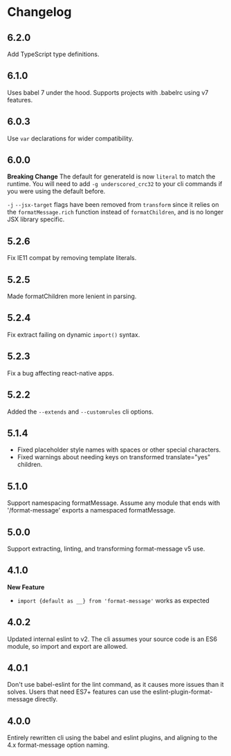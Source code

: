 # Changelog

## 6.2.0

Add TypeScript type definitions.

## 6.1.0

Uses babel 7 under the hood. Supports projects with .babelrc using v7 features.

## 6.0.3

Use `var` declarations for wider compatibility.

## 6.0.0

**Breaking Change**
The default for generateId is now `literal` to match the runtime. You will need to add `-g underscored_crc32` to your cli commands if you were using the default before.

`-j` `--jsx-target` flags have been removed from `transform` since it relies on the `formatMessage.rich` function instead of `formatChildren`, and is no longer JSX library specific.

## 5.2.6

Fix IE11 compat by removing template literals.

## 5.2.5

Made formatChildren more lenient in parsing.

## 5.2.4

Fix extract failing on dynamic `import()` syntax.

## 5.2.3

Fix a bug affecting react-native apps.

## 5.2.2

Added the `--extends` and `--customrules` cli options.

## 5.1.4

- Fixed placeholder style names with spaces or other special characters.
- Fixed warnings about needing keys on transformed translate="yes" children.

## 5.1.0

Support namespacing formatMessage.
Assume any module that ends with '/format-message' exports a namespaced formatMessage.

## 5.0.0

Support extracting, linting, and transforming format-message v5 use.

## 4.1.0

**New Feature**
  * `import {default as __} from 'format-message'` works as expected

## 4.0.2

Updated internal eslint to v2. The cli assumes your source code is an ES6
module, so import and export are allowed.

## 4.0.1

Don't use babel-eslint for the lint command, as it causes more issues than it solves.
Users that need ES7+ features can use the eslint-plugin-format-message directly.

## 4.0.0

Entirely rewritten cli using the babel and eslint plugins, and aligning to the
4.x format-message option naming.
